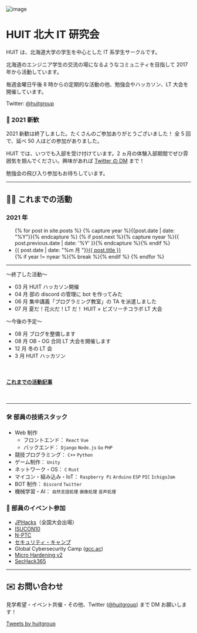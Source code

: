 ![image]({{site.baseurl}}/huit_logo_white.png)

<!-- {{site.baseurl}}はレポジトリの設定によっては/sample...で上手く出来ない時があるので必要 -->

# HUIT 北大 IT 研究会

<!-- [English Page](/en.index) -->

<!-- English Page is [here](/en.index).-->

<!-- 日本語わからん人が来たとして、どうするん？ -->
<!-- かっこいい -->

HUIT は、北海道大学の学生を中心とした IT 系学生サークルです。

北海道のエンジニア学生の交流の場になるようなコミュニティを目指して 2017 年から活動しています。

毎週金曜日午後 8 時からの定期的な活動の他、勉強会やハッカソン、LT 大会を開催しています。

<!-- 24時間表記が好き -->

Twitter: [@huitgroup](https://twitter.com/huitgroup)

### 🎉 2021 新歓

2021 新歓は終了しました。たくさんのご参加ありがとうございました！
全 5 回で、延べ 50 人ほどの参加がありました。

HUIT では、いつでも入部を受け付けています。2 ヵ月の体験入部期間でぜひ雰囲気を掴んでください。興味があれば [Twitter の DM](https://twitter.com/huitgroup) まで！

勉強会の飛び入り参加もお待ちしています。

---

## 👨‍💻 これまでの活動

### 2021 年

<ul> <!-- 2021年の記事一覧 -->
{% for post in site.posts %}
    {% capture year %}{{post.date | date: "%Y"}}{% endcapture %}
    {% if post.next %}{% capture nyear %}{{ post.previous.date | date: '%Y' }}{% endcapture %}{% endif %}
    <li>{{ post.date | date: "%m 月 "}}<a href="{{ post.url }}">{{ post.title }}</a></li>
    {% if year != nyear %}{% break %}{% endif %}
{% endfor %}
</ul>

<!-- - 5 月 新入生向け勉強会
  - 5/21 ネットワーク勉強会（予定）
  - 5/28 機械学習勉強会（予定）
  - 6/4 Web エンジニアになろう（予定）
  - 6/11 開発と Docker（予定） -->

---

～終了した活動～

- 03 月 HUIT ハッカソン開催
- 04 月 部の discord の管理に bot を作ってみた
- 06 月 集中講義「プログラミング教室」の TA を派遣しました
- 07 月 夏だ！花火だ！LT だ！ HUIT × ビズリーチコラボ LT 大会

～今後の予定～

- 08 月 ブログを整備します
- 08 月 OB・OG 合同 LT 大会を開催します
- 12 月 冬の LT 会
- 3 月 HUIT ハッカソン

<br/>

#### [これまでの活動記事](/activities)

<br/>

---

### 🛠️ 部員の技術スタック

- Web 制作
  - フロントエンド： `React` `Vue`
  - バックエンド： `Django` `Node.js` `Go` `PHP`
- 競技プログラミング： `C++` `Python`
- ゲーム制作： `Unity`
- ネットワーク・OS： `C` `Rust`
- マイコン・組み込み・IoT： `Raspberry Pi` `Arduino` `ESP` `PIC` `IchigoJam`
- BOT 制作： `Discord` `Twitter`
- 機械学習・AI： `自然言語処理` `画像処理` `音声処理`

### 🎈 部員のイベント参加

- [JPHacks](https://jphacks.com/)（全国大会出場）
- [ISUCON10](https://isucon.net/)
- [N-PTC](https://nttcom.connpass.com/event/201413/)
- [セキュリティ・キャンプ](https://www.ipa.go.jp/jinzai/camp/index.html)
- Global Cybersecurity Camp ([gcc.ac](https://gcc.ac/))
- [Micro Hardening v2](https://microhardening.connpass.com/event/211463/)
- [SecHack365](https://sechack365.nict.go.jp/course/index.html)

---

## ✉️ お問い合わせ

見学希望・イベント共催・その他、Twitter ([@huitgroup](https://twitter.com/huitgroup)) まで DM お願いします！

<a class="twitter-timeline" data-height="600" data-theme="light" href="https://twitter.com/huitgroup?ref_src=twsrc%5Etfw">Tweets by huitgroup</a> <script async src="https://platform.twitter.com/widgets.js" charset="utf-8"></script>
